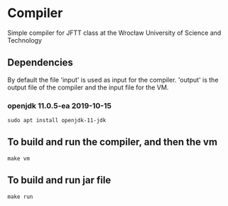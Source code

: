 # Compiler
Simple compiler for JFTT class at the Wrocław University of Science and Technology

## Dependencies
By default the file 'input' is used as input for the compiler. 
'output' is the output file of the compiler and the input file for the VM.
### openjdk 11.0.5-ea 2019-10-15
```shell script
sudo apt install openjdk-11-jdk
```

## To build and run the compiler, and then the vm
```shell script
make vm
```

## To build and run jar file
```shell script
make run
```
